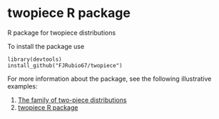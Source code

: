 # twopiece R package

R package for twopiece distributions

To install the package use

```
library(devtools)
install_github("FJRubio67/twopiece")
```

For more information about the package, see the following illustrative examples:

  1. [The family of two-piece distributions](https://rpubs.com/FJRubio/TPD)
  2. [twopiece R package](https://rpubs.com/FJRubio/twopiece)
